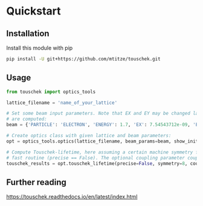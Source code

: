 # Quickstart

## Installation

Install this module with pip

```sh
pip install -U git+https://github.com/mtitze/touschek.git
```

## Usage

```python
from touschek import optics_tools

lattice_filename = 'name_of_your_lattice'

# Set some beam input parameters. Note that EX and EY may be changed later, when the natural parameters
# are computed:
beam = {'PARTICLE': 'ELECTRON', 'ENERGY': 1.7, 'EX': 7.54543712e-09, 'EY': 1.2e-10, 'NPART': 5000000000.0, 'SIGE': 0.00069541, 'SIGT': 0.0029196, 'radiate': True}

# Create optics class with given lattice and beam parameters:
opt = optics_tools.optics(lattice_filename, beam_params=beam, show_init=False, verbose=True)

# Compute Touschek-lifetime, here assuming a certain machine symmetry for speed increase and using
# fast routine (precise == False). The optional coupling parameter coupling_y can be used to enlarge EY by coupling_y*EX:
touschek_results = opt.touschek_lifetime(precise=False, symmetry=8, coupling_y=0.02)
```

## Further reading

https://touschek.readthedocs.io/en/latest/index.html
